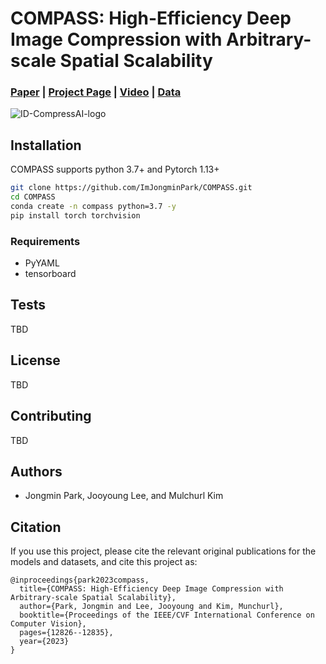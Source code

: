 # COMPASS: High-Efficiency Deep Image Compression with Arbitrary-scale Spatial Scalability

### [Paper](https://openaccess.thecvf.com/content/ICCV2023/papers/Park_COMPASS_High-Efficiency_Deep_Image_Compression_with_Arbitrary-scale_Spatial_Scalability_ICCV_2023_paper.pdf) | [Project Page](https://imjongminpark.github.io/compass_webpage/) | [Video](https://www.youtube.com/watch?v=Zfo3f__suwQ) | [Data](https://drive.google.com/drive/folders/18-H3ukaMlcqKjbtHxfMlq_cToesOkAo6)


![ID-CompressAI-logo](assets/ID-compressAI-logo-750x140.png)

## Installation

COMPASS supports python 3.7+ and Pytorch 1.13+

```bash
git clone https://github.com/ImJongminPark/COMPASS.git
cd COMPASS
conda create -n compass python=3.7 -y
pip install torch torchvision
```

### Requirements

* PyYAML
* tensorboard

## Tests

TBD

## License

TBD

## Contributing

TBD

## Authors

* Jongmin Park, Jooyoung Lee, and Mulchurl Kim

## Citation

If you use this project, please cite the relevant original publications for the
models and datasets, and cite this project as:

```
@inproceedings{park2023compass,
  title={COMPASS: High-Efficiency Deep Image Compression with Arbitrary-scale Spatial Scalability},
  author={Park, Jongmin and Lee, Jooyoung and Kim, Munchurl},
  booktitle={Proceedings of the IEEE/CVF International Conference on Computer Vision},
  pages={12826--12835},
  year={2023}
}
```

